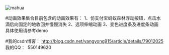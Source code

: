 ![mahua](https://github.com/yangyong915/WaterDemo/blob/master/GIF.gif)

#动画效果集合目前包含的动画效果有：
1、仿支付宝蚂蚁森林浮动按钮，点击水滴后向固定的地收回并慢慢消失
2、选项伸缩动画
3、变色进度条及进度条动画
具体使用请参考demo

#我的csdn博客：
http://blog.csdn.net/yangyong915/article/details/79012025
我的QQ：
  550149620

